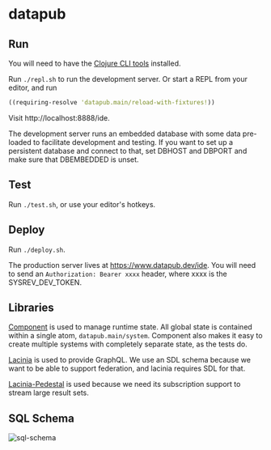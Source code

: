 # datapub

## Run

You will need to have the [Clojure CLI tools](https://clojure.org/guides/getting_started#_clojure_installer_and_cli_tools) installed.

Run `./repl.sh` to run the development server. Or start a REPL from your editor, and run

```clj
((requiring-resolve 'datapub.main/reload-with-fixtures!))
```

Visit http://localhost:8888/ide.

The development server runs an embedded database with some data pre-loaded to facilitate development and testing. If you want to set up a persistent database and connect to that, set DBHOST and DBPORT and make sure that DBEMBEDDED is unset.

## Test

Run `./test.sh`, or use your editor's hotkeys.

## Deploy

Run `./deploy.sh`.

The production server lives at https://www.datapub.dev/ide. You will need to send an `Authorization: Bearer xxxx` header, where xxxx is the SYSREV_DEV_TOKEN.

## Libraries

[Component](https://github.com/stuartsierra/component) is used to manage runtime state. All global state is contained within a single atom, `datapub.main/system`. Component also makes it easy to create multiple systems with completely separate state, as the tests do.

[Lacinia](https://lacinia.readthedocs.io/en/latest/overview.html) is used to provide GraphQL. We use an SDL schema because we want to be able to support federation, and lacinia requires SDL for that.

[Lacinia-Pedestal](https://lacinia.readthedocs.io/en/latest/tutorial/pedestal.html) is used because we need its subscription support to stream large result sets.

## SQL Schema

![sql-schema](https://github.com/insilica/datapub/blob/master/doc/images/sql-schema.png?raw=true)
